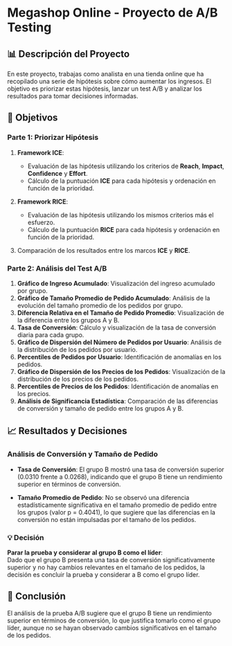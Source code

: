 # Megashop Online - Proyecto de A/B Testing

## 📊 Descripción del Proyecto

En este proyecto, trabajas como analista en una tienda online que ha recopilado una serie de hipótesis sobre cómo aumentar los ingresos. El objetivo es priorizar estas hipótesis, lanzar un test A/B y analizar los resultados para tomar decisiones informadas.

## 🎯 Objetivos

### Parte 1: Priorizar Hipótesis

1. **Framework ICE**:
   - Evaluación de las hipótesis utilizando los criterios de **Reach**, **Impact**, **Confidence** y **Effort**.
   - Cálculo de la puntuación **ICE** para cada hipótesis y ordenación en función de la prioridad.

2. **Framework RICE**:
   - Evaluación de las hipótesis utilizando los mismos criterios más el esfuerzo.
   - Cálculo de la puntuación **RICE** para cada hipótesis y ordenación en función de la prioridad.

3. Comparación de los resultados entre los marcos **ICE** y **RICE**.

### Parte 2: Análisis del Test A/B

1. **Gráfico de Ingreso Acumulado**: Visualización del ingreso acumulado por grupo.
2. **Gráfico de Tamaño Promedio de Pedido Acumulado**: Análisis de la evolución del tamaño promedio de los pedidos por grupo.
3. **Diferencia Relativa en el Tamaño de Pedido Promedio**: Visualización de la diferencia entre los grupos A y B.
4. **Tasa de Conversión**: Cálculo y visualización de la tasa de conversión diaria para cada grupo.
5. **Gráfico de Dispersión del Número de Pedidos por Usuario**: Análisis de la distribución de los pedidos por usuario.
6. **Percentiles de Pedidos por Usuario**: Identificación de anomalías en los pedidos.
7. **Gráfico de Dispersión de los Precios de los Pedidos**: Visualización de la distribución de los precios de los pedidos.
8. **Percentiles de Precios de los Pedidos**: Identificación de anomalías en los precios.
9. **Análisis de Significancia Estadística**: Comparación de las diferencias de conversión y tamaño de pedido entre los grupos A y B.

## 📈 Resultados y Decisiones

### Análisis de Conversión y Tamaño de Pedido

- **Tasa de Conversión**: El grupo B mostró una tasa de conversión superior (0.0310 frente a 0.0268), indicando que el grupo B tiene un rendimiento superior en términos de conversión.
  
- **Tamaño Promedio de Pedido**: No se observó una diferencia estadísticamente significativa en el tamaño promedio de pedido entre los grupos (valor p = 0.4041), lo que sugiere que las diferencias en la conversión no están impulsadas por el tamaño de los pedidos.

### 💡 Decisión

**Parar la prueba y considerar al grupo B como el líder**:  
Dado que el grupo B presenta una tasa de conversión significativamente superior y no hay cambios relevantes en el tamaño de los pedidos, la decisión es concluir la prueba y considerar a B como el grupo líder.

## 🏁 Conclusión

El análisis de la prueba A/B sugiere que el grupo B tiene un rendimiento superior en términos de conversión, lo que justifica tomarlo como el grupo líder, aunque no se hayan observado cambios significativos en el tamaño de los pedidos.
